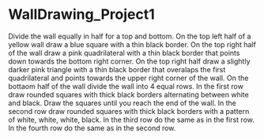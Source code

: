 # WallDrawing_Project1
Divide the wall equally in half for a top and bottom. 
On the top left half of a yellow wall draw a blue square with a thin black border.
On the top right half of the wall draw a pink quadrilateral with a thin black border that points down towards the bottom right corner.
On the top right half draw a slightly darker pink triangle with a thin black border that overalaps the first quadrilateral and points towards the upper right corner of the wall. 
On the bottaom half of the wall divide the wall into 4 equal rows. 
In the first row draw rounded squares with thick black borders alternating between white and black. Draw the squares until you reach the end of the wall. 
In the second row draw rounded squares with thick black borders with a pattern of white, white, white, black.
In the third row do the same as in the first row.
In the fourth row do the same as in the second row. 
